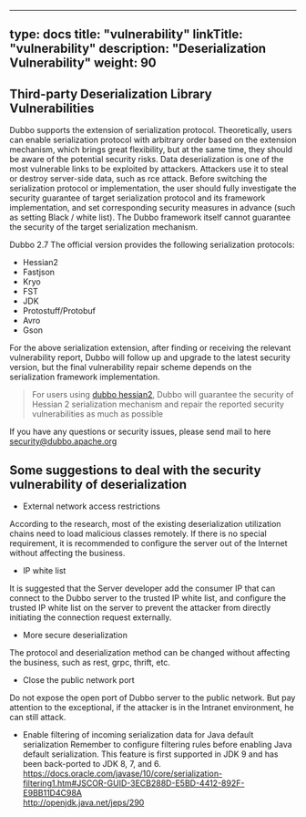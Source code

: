 
---
type: docs
title: "vulnerability"
linkTitle: "vulnerability"
description: "Deserialization Vulnerability"
weight: 90
---


## Third-party Deserialization Library Vulnerabilities
Dubbo supports the extension of serialization protocol. Theoretically, users can enable serialization protocol with arbitrary order based on the extension mechanism, which brings great flexibility, but at the same time, they should be aware of the potential security risks.
Data deserialization is one of the most vulnerable links to be exploited by attackers. Attackers use it to steal or destroy server-side data, such as rce attack. 
Before switching the serialization protocol or implementation, the user should fully investigate the security guarantee of target serialization protocol and its framework implementation, and set corresponding security measures in advance (such as setting Black / white list). The Dubbo framework itself cannot guarantee the security of the target serialization mechanism.

Dubbo 2.7 The official version provides the following serialization protocols:
* Hessian2
* Fastjson
* Kryo
* FST
* JDK
* Protostuff/Protobuf
* Avro
* Gson

For the above serialization extension, after finding or receiving the relevant vulnerability report, Dubbo will follow up and upgrade to the latest security version, but the final vulnerability repair scheme depends on the serialization framework implementation.
> For users using [dubbo hessian2](https://github.com/apache/dubbo-hessian-lite/releases), Dubbo will guarantee the security of Hessian 2 serialization mechanism and repair the reported security vulnerabilities as much as possible   

If you have any questions or security issues, please send mail to here security@dubbo.apache.org

## Some suggestions to deal with the security vulnerability of deserialization

* External network access restrictions

According to the research, most of the existing deserialization utilization chains need to load malicious classes remotely. If there is no special requirement, it is recommended to configure the server out of the Internet without affecting the business.

* IP white list

It is suggested that the Server developer add the consumer IP that can connect to the Dubbo server to the trusted IP white list, and configure the trusted IP white list on the server to prevent the attacker from directly initiating the connection request externally.

* More secure deserialization

The protocol and deserialization method can be changed without affecting the business, such as rest, grpc, thrift, etc.

* Close the public network port

Do not expose the open port of Dubbo server to the public network. But pay attention to the exceptional, if the attacker is in the Intranet environment, he can still attack.

* Enable filtering of incoming serialization data for Java default serialization
Remember to configure filtering rules before enabling Java default serialization. 
This feature is first supported in JDK 9 and has been back-ported to JDK 8, 7, and 6.  
https://docs.oracle.com/javase/10/core/serialization-filtering1.htm#JSCOR-GUID-3ECB288D-E5BD-4412-892F-E9BB11D4C98A  
http://openjdk.java.net/jeps/290
